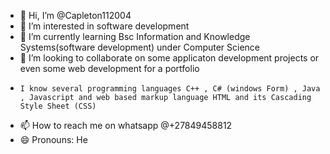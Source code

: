 - 👋 Hi, I’m @Capleton112004
- 👀 I’m interested in software development
- 🌱 I’m currently learning Bsc Information and Knowledge Systems(software development) under Computer Science
- 💞️ I’m looking to collaborate on some applicaton development projects or even some web development for a portfolio
-     I know several programming languages C++ , C# (windows Form) , Java , Javascript and web based markup language HTML and its Cascading Style Sheet (CSS)
- 📫 How to reach me on whatsapp @+27849458812
- 😄 Pronouns: He
  

<!---
Capleton112004/Capleton112004 is a ✨ special ✨ repository because its `README.md` (this file) appears on your GitHub profile.
You can click the Preview link to take a look at your changes.
--->

